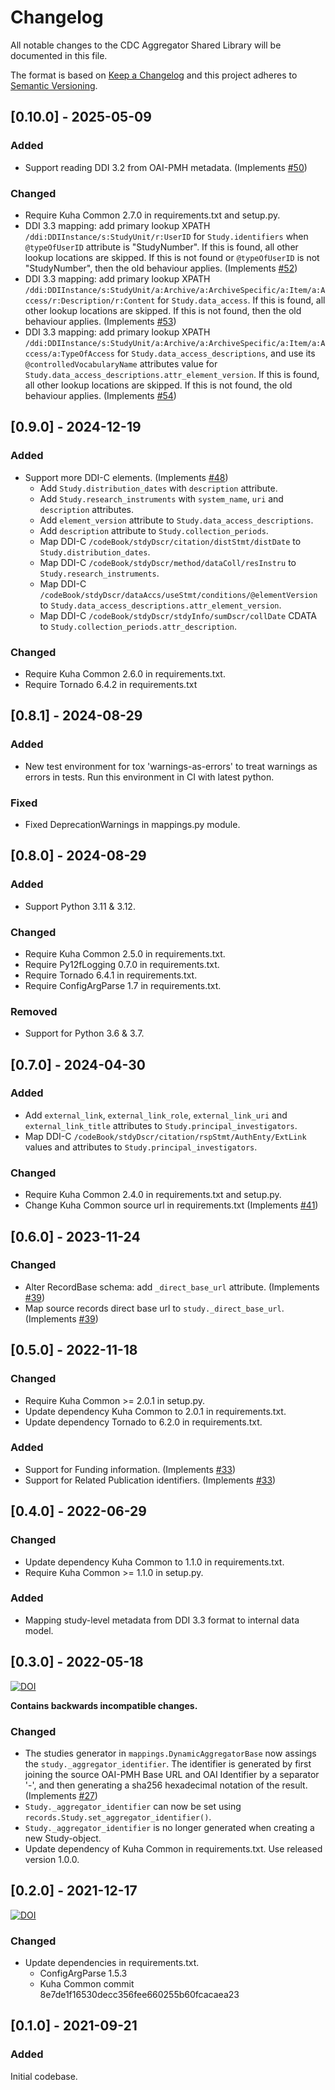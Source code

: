 # Changelog

All notable changes to the CDC Aggregator Shared Library will be documented in this file.

The format is based on [Keep a Changelog](http://keepachangelog.com/en/1.0.0/) and this project adheres to [Semantic Versioning](http://semver.org/spec/v2.0.0.html).


## [0.10.0] - 2025-05-09

### Added

- Support reading DDI 3.2 from OAI-PMH metadata. (Implements
  [#50](https://github.com/cessda/cessda.cdc.aggregator.shared-library/issues/50))

### Changed

- Require Kuha Common 2.7.0 in requirements.txt and setup.py.
- DDI 3.3 mapping: add primary lookup XPATH
  `/ddi:DDIInstance/s:StudyUnit/r:UserID` for `Study.identifiers` when
  `@typeOfUserID` attribute is "StudyNumber". If this is found, all
  other lookup locations are skipped. If this is not found or
  `@typeOfUserID` is not "StudyNumber", then the old behaviour
  applies. (Implements
  [#52](https://github.com/cessda/cessda.cdc.aggregator.shared-library/issues/52))
- DDI 3.3 mapping: add primary lookup XPATH
  `/ddi:DDIInstance/s:StudyUnit/a:Archive/a:ArchiveSpecific/a:Item/a:Access/r:Description/r:Content`
  for `Study.data_access`. If this is found, all other lookup
  locations are skipped. If this is not found, then the old behaviour
  applies. (Implements
  [#53](https://github.com/cessda/cessda.cdc.aggregator.shared-library/issues/53))
- DDI 3.3 mapping: add primary lookup XPATH
  `/ddi:DDIInstance/s:StudyUnit/a:Archive/a:ArchiveSpecific/a:Item/a:Access/a:TypeOfAccess`
  for `Study.data_access_descriptions`, and use its
  `@controlledVocabularyName` attributes value for
  `Study.data_access_descriptions.attr_element_version`. If this is
  found, all other lookup locations are skipped. If this is not found,
  the old behaviour applies. (Implements
  [#54](https://github.com/cessda/cessda.cdc.aggregator.shared-library/issues/54))


## [0.9.0] - 2024-12-19

### Added

- Support more DDI-C elements. (Implements
  [#48](https://github.com/cessda/cessda.cdc.aggregator.shared-library/issues/48))
  - Add `Study.distribution_dates` with `description` attribute.
  - Add `Study.research_instruments` with `system_name`, `uri` and
    `description` attributes.
  - Add `element_version` attribute to `Study.data_access_descriptions`.
  - Add `description` attribute to `Study.collection_periods`.
  - Map DDI-C `/codeBook/stdyDscr/citation/distStmt/distDate` to
    `Study.distribution_dates`.
  - Map DDI-C `/codeBook/stdyDscr/method/dataColl/resInstru` to
    `Study.research_instruments`.
  - Map DDI-C
    `/codeBook/stdyDscr/dataAccs/useStmt/conditions/@elementVersion`
    to `Study.data_access_descriptions.attr_element_version`.
  - Map DDI-C `/codeBook/stdyDscr/stdyInfo/sumDscr/collDate` CDATA to
    `Study.collection_periods.attr_description`.

### Changed

- Require Kuha Common 2.6.0 in requirements.txt.
- Require Tornado 6.4.2 in requirements.txt


## [0.8.1] - 2024-08-29

### Added

- New test environment for tox 'warnings-as-errors' to treat warnings
  as errors in tests. Run this environment in CI with latest python.

### Fixed

- Fixed DeprecationWarnings in mappings.py module.


## [0.8.0] - 2024-08-29

### Added

- Support Python 3.11 & 3.12.

### Changed

- Require Kuha Common 2.5.0 in requirements.txt.
- Require Py12fLogging 0.7.0 in requirements.txt.
- Require Tornado 6.4.1 in requirements.txt.
- Require ConfigArgParse 1.7 in requirements.txt.

### Removed

- Support for Python 3.6 & 3.7.


## [0.7.0] - 2024-04-30

### Added

- Add `external_link`, `external_link_role`, `external_link_uri` and
  `external_link_title` attributes to `Study.principal_investigators`.
- Map DDI-C `/codeBook/stdyDscr/citation/rspStmt/AuthEnty/ExtLink`
  values and attributes to `Study.principal_investigators`.

### Changed

- Require Kuha Common 2.4.0 in requirements.txt and setup.py.
- Change Kuha Common source url in requirements.txt (Implements
  [#41](https://github.com/cessda/cessda.cdc.aggregator.shared-library/issues/41))


## [0.6.0] - 2023-11-24

### Changed

- Alter RecordBase schema: add `_direct_base_url` attribute. (Implements
  [#39](https://github.com/cessda/cessda.cdc.aggregator.shared-library/issues/39))
- Map source records direct base url to `study._direct_base_url`. (Implements
  [#39](https://github.com/cessda/cessda.cdc.aggregator.shared-library/issues/39))


## [0.5.0] - 2022-11-18

### Changed

- Require Kuha Common >= 2.0.1 in setup.py.
- Update dependency Kuha Common to 2.0.1 in requirements.txt.
- Update dependency Tornado to 6.2.0 in requirements.txt.

### Added

- Support for Funding information. (Implements
  [#33](https://github.com/cessda/cessda.cdc.aggregator.shared-library/issues/33))
- Support for Related Publication identifiers. (Implements
  [#33](https://github.com/cessda/cessda.cdc.aggregator.shared-library/issues/33))


## [0.4.0] - 2022-06-29

### Changed

- Update dependency Kuha Common to 1.1.0 in requirements.txt.
- Require Kuha Common >= 1.1.0 in setup.py.

### Added

- Mapping study-level metadata from DDI 3.3 format to internal data
  model.


## [0.3.0] - 2022-05-18
[![DOI](https://zenodo.org/badge/DOI/10.5281/zenodo.6577777.svg)](https://doi.org/10.5281/zenodo.6577777)

**Contains backwards incompatible changes.**

### Changed

- The studies generator in `mappings.DynamicAggregatorBase` now assings
  the `study._aggregator_identifier`. The identifier is generated by
  first joining the source OAI-PMH Base URL and OAI Identifier by a
  separator '-', and then generating a sha256 hexadecimal notation of
  the result. (Implements [#27](https://github.com/cessda/cessda.cdc.aggregator.shared-library/issues/27))
- `Study._aggregator_identifier` can now be set using
  `records.Study.set_aggregator_identifier()`.
- `Study._aggregator_identifier` is no longer generated when creating a new
  Study-object.
- Update dependency of Kuha Common in requirements.txt. Use released
  version 1.0.0.


## [0.2.0] - 2021-12-17
[![DOI](https://zenodo.org/badge/DOI/10.5281/zenodo.5779958.svg)](https://doi.org/10.5281/zenodo.5779958)

### Changed

- Update dependencies in requirements.txt.
  - ConfigArgParse 1.5.3
  - Kuha Common commit 8e7de1f16530decc356fee660255b60fcacaea23


## [0.1.0] - 2021-09-21

### Added

Initial codebase.
